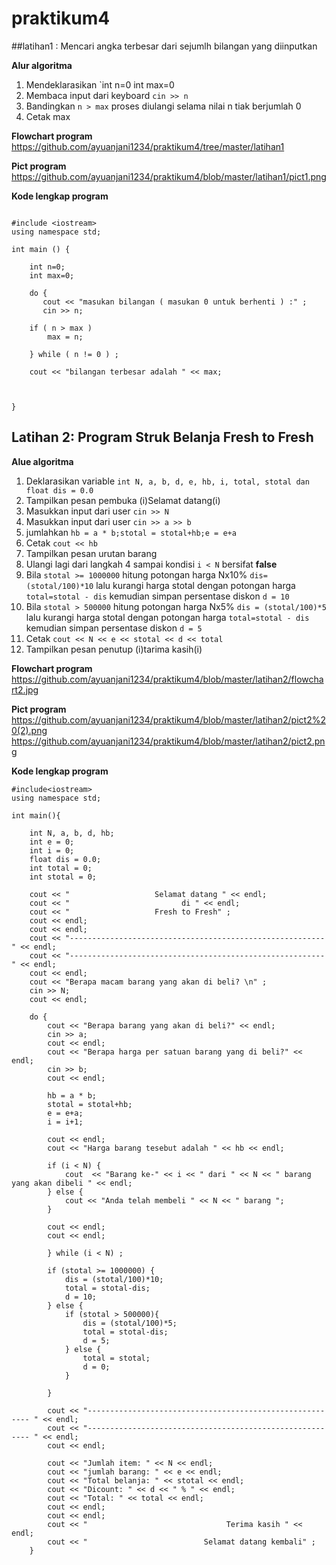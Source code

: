 # praktikum4


##latihan1 : Mencari angka terbesar dari sejumlh bilangan yang diinputkan


**Alur algoritma**

1. Mendeklarasikan `int n=0 int max=0
2. Membaca input dari keyboard `cin >> n`
3. Bandingkan `n > max` proses diulangi selama nilai n tiak berjumlah 0
4. Cetak max

**Flowchart program**
https://github.com/ayuanjani1234/praktikum4/tree/master/latihan1

**Pict program**
https://github.com/ayuanjani1234/praktikum4/blob/master/latihan1/pict1.png

**Kode lengkap program**

```

#include <iostream>
using namespace std;

int main () {

    int n=0;
    int max=0;

    do {
       cout << "masukan bilangan ( masukan 0 untuk berhenti ) :" ;
       cin >> n;

    if ( n > max )
        max = n;

    } while ( n != 0 ) ;

    cout << "bilangan terbesar adalah " << max;



}
```

## Latihan 2: Program Struk Belanja Fresh to Fresh

**Alue algoritma**
1. Deklarasikan variable `int N, a, b, d, e, hb, i, total, stotal dan float dis = 0.0`
2. Tampilkan pesan pembuka (i)Selamat datang(i)
3. Masukkan input dari user `cin >> N`
4. Masukkan input dari user `cin >> a >> b`
5. jumlahkan `hb = a * b;stotal = stotal+hb;e = e+a`
6. Cetak `cout << hb`
7. Tampilkan pesan urutan barang
8. Ulangi lagi dari langkah 4 sampai kondisi `i < N` bersifat **false**
9. Bila `stotal >= 1000000` hitung potongan harga Nx10% `dis=(stotal/100)*10` lalu kurangi harga stotal dengan potongan harga `total=stotal - dis` kemudian simpan persentase diskon `d = 10`
10. Bila `stotal > 500000` hitung potongan harga Nx5% `dis = (stotal/100)*5` lalu kurangi harga stotal dengan potongan harga `total=stotal - dis` kemudian simpan persentase diskon `d = 5`
11. Cetak `cout << N << e << stotal << d << total`
12. Tampilkan pesan penutup (i)tarima kasih(i)

**Flowchart program**
https://github.com/ayuanjani1234/praktikum4/blob/master/latihan2/flowchart2.jpg

**Pict program**
https://github.com/ayuanjani1234/praktikum4/blob/master/latihan2/pict2%20(2).png
https://github.com/ayuanjani1234/praktikum4/blob/master/latihan2/pict2.png

**Kode lengkap program**
```
#include<iostream>
using namespace std;

int main(){

    int N, a, b, d, hb;
    int e = 0;
    int i = 0;
    float dis = 0.0;
    int total = 0;
    int stotal = 0;

    cout << "                   Selamat datang " << endl;
    cout << "                         di " << endl;
    cout << "                   Fresh to Fresh" ;
    cout << endl;
    cout << endl;
    cout << "--------------------------------------------------------- " << endl;
    cout << "--------------------------------------------------------- " << endl;
    cout << endl;
    cout << "Berapa macam barang yang akan di beli? \n" ;
    cin >> N;
    cout << endl;

    do {
        cout << "Berapa barang yang akan di beli?" << endl;
        cin >> a;
        cout << endl;
        cout << "Berapa harga per satuan barang yang di beli?" << endl;
        cin >> b;
        cout << endl;

        hb = a * b;
        stotal = stotal+hb;
        e = e+a;
        i = i+1;

        cout << endl;
        cout << "Harga barang tesebut adalah " << hb << endl;

        if (i < N) {
            cout  << "Barang ke-" << i << " dari " << N << " barang yang akan dibeli " << endl;
        } else {
            cout << "Anda telah membeli " << N << " barang ";
        }

        cout << endl;
        cout << endl;

        } while (i < N) ;

        if (stotal >= 1000000) {
            dis = (stotal/100)*10;
            total = stotal-dis;
            d = 10;
        } else {
            if (stotal > 500000){
                dis = (stotal/100)*5;
                total = stotal-dis;
                d = 5;
            } else {
                total = stotal;
                d = 0;
            }

        }

        cout << "--------------------------------------------------------- " << endl;
        cout << "--------------------------------------------------------- " << endl;
        cout << endl;

        cout << "Jumlah item: " << N << endl;
        cout << "jumlah barang: " << e << endl;
        cout << "Total belanja: " << stotal << endl;
        cout << "Dicount: " << d << " % " << endl;
        cout << "Total: " << total << endl;
        cout << endl;
        cout << endl;
        cout << "                               Terima kasih " << endl;
        cout << "                          Selamat datang kembali" ;
    }
```